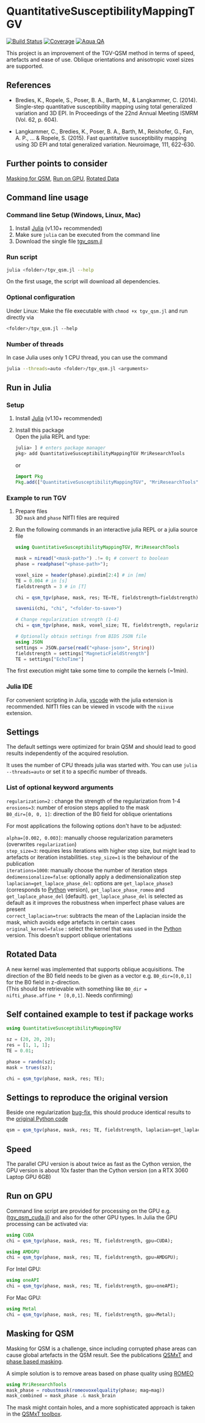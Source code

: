 # QuantitativeSusceptibilityMappingTGV

[![Build Status](https://github.com/korbinian90/QuantitativeSusceptibilityMappingTGV.jl/actions/workflows/CI.yml/badge.svg?branch=main)](https://github.com/korbinian90/QuantitativeSusceptibilityMappingTGV.jl/actions/workflows/CI.yml?query=branch%3Amain)
[![Coverage](https://codecov.io/gh/korbinian90/QuantitativeSusceptibilityMappingTGV.jl/branch/main/graph/badge.svg)](https://codecov.io/gh/korbinian90/QuantitativeSusceptibilityMappingTGV.jl)
[![Aqua QA](https://raw.githubusercontent.com/JuliaTesting/Aqua.jl/master/badge.svg)](https://github.com/JuliaTesting/Aqua.jl)

This project is an improvement of the TGV-QSM method in terms of speed, artefacts and ease of use. Oblique orientations and anisotropic voxel sizes are supported.  

## References

- Bredies, K., Ropele, S., Poser, B. A., Barth, M., & Langkammer, C. (2014). Single-step quantitative susceptibility mapping using total generalized variation and 3D EPI. In Proceedings of the 22nd Annual Meeting ISMRM (Vol. 62, p. 604).

- Langkammer, C., Bredies, K., Poser, B. A., Barth, M., Reishofer, G., Fan, A. P., ... & Ropele, S. (2015). Fast quantitative susceptibility mapping using 3D EPI and total generalized variation. Neuroimage, 111, 622-630.

## Further points to consider

[Masking for QSM](https://github.com/korbinian90/QuantitativeSusceptibilityMappingTGV.jl#masking-for-qsm), [Run on GPU](https://github.com/korbinian90/QuantitativeSusceptibilityMappingTGV.jl#run-on-gpu), [Rotated Data](https://github.com/korbinian90/QuantitativeSusceptibilityMappingTGV.jl#rotated-data)

## Command line usage

### Command line Setup (Windows, Linux, Mac)

1. Install [Julia](https://julialang.org/downloads/) (v1.10+ recommended)
2. Make sure `julia` can be executed from the command line
3. Download the single file [tgv_qsm.jl](https://github.com/korbinian90/QuantitativeSusceptibilityMappingTGV.jl/blob/main/tgv_qsm.jl)

### Run script

```bash
julia <folder>/tgv_qsm.jl --help
```

On the first usage, the script will download all dependencies.

### Optional configuration

Under Linux: Make the file executable with `chmod +x tgv_qsm.jl` and run directly via

```bash
<folder>/tgv_qsm.jl --help
```

### Number of threads

In case Julia uses only 1 CPU thread, you can use the command

```bash
julia --threads=auto <folder>/tgv_qsm.jl <arguments>
```

## Run in Julia

### Setup

1. Install [Julia](https://julialang.org/downloads/) (v1.10+ recommended)
2. Install this package  
    Open the julia REPL and type:

    ```julia
    julia> ] # enters package manager
    pkg> add QuantitativeSusceptibilityMappingTGV MriResearchTools
    ```

    or

    ```julia
    import Pkg
    Pkg.add(["QuantitativeSusceptibilityMappingTGV", "MriResearchTools"])
    ```

### Example to run TGV

1. Prepare files  
    3D `mask` and `phase` NIfTI files are required
2. Run the following commands in an interactive julia REPL or a julia source file

    ```julia
    using QuantitativeSusceptibilityMappingTGV, MriResearchTools

    mask = niread("<mask-path>") .!= 0; # convert to boolean
    phase = readphase("<phase-path>");
    
    voxel_size = header(phase).pixdim[2:4] # in [mm]
    TE = 0.004 # in [s]
    fieldstrength = 3 # in [T]
    
    chi = qsm_tgv(phase, mask, res; TE=TE, fieldstrength=fieldstrength);

    savenii(chi, "chi", "<folder-to-save>")
    ```

    ```julia
    # Change regularization strength (1-4)
    chi = qsm_tgv(phase, mask, voxel_size; TE, fieldstrength, regularization=1);
    ```

    ```julia
    # Optionally obtain settings from BIDS JSON file
    using JSON
    settings = JSON.parse(read("<phase-json>", String))
    fieldstrength = settings["MagneticFieldStrength"]
    TE = settings["EchoTime"]
    ```

The first execution might take some time to compile the kernels (~1min).

### Julia IDE

For convenient scripting in Julia, [vscode](https://code.visualstudio.com/) with the julia extension is recommended. NIfTI files can be viewed in vscode with the `niivue` extension.

## Settings

The default settings were optimized for brain QSM and should lead to good results independently of the acquired resolution.

It uses the number of CPU threads julia was started with. You can use `julia --threads=auto` or set it to a specific number of threads.

### List of optional keyword arguments

`regularization=2` : change the strength of the regularization from 1-4  
`erosions=3`: number of erosion steps applied to the mask  
`B0_dir=[0, 0, 1]`: direction of the B0 field for oblique orientations  

For most applications the following options don't have to be adjusted:

`alpha=[0.002, 0.003]`: manually choose regularization parameters (overwrites `regularization`)  
`step_size=3`: requires less iterations with higher step size, but might lead to artefacts or iteration instabilities. `step_size=1` is the behaviour of the publication  
`iterations=1000`: manually choose the number of iteration steps  
`dedimensionalize=false`: optionally apply a dedimensionalization step  
`laplacian=get_laplace_phase_del`: options are `get_laplace_phase3` (corresponds to [Python](http://www.neuroimaging.at/pages/qsm.php)  version), `get_laplace_phase_romeo` and `get_laplace_phase_del` (default). `get_laplace_phase_del` is selected as default as it improves the robustness when imperfect phase values are present  
`correct_laplacian=true`: subtracts the mean of the Laplacian inside the mask, which avoids edge artefacts in certain cases  
`original_kernel=false` : select the kernel that was used in the [Python](http://www.neuroimaging.at/pages/qsm.php) version. This doesn't support oblique orientations  

## Rotated Data

A new kernel was implemented that supports oblique acquisitions. The direction of the B0 field needs to be given as a vector e.g. `B0_dir=[0,0,1]` for the B0 field in z-direction.  
(This should be retrievable with something like `B0_dir = nifti_phase.affine * [0,0,1]`. Needs confirming)  

## Self contained example to test if package works

```julia
using QuantitativeSusceptibilityMappingTGV

sz = (20, 20, 20);
res = [1, 1, 1];
TE = 0.01;

phase = randn(sz);
mask = trues(sz);

chi = qsm_tgv(phase, mask, res; TE);
```

## Settings to reproduce the original version

Beside one regularization [bug-fix](https://github.com/korbinian90/QuantitativeSusceptibilityMappingTGV.jl/commit/0dfe717a09fa766153a3c216243655a30b1359b0), this should produce identical results to the [original Python code](https://www.neuroimaging.at/pages/qsm.php)

```julia
qsm = qsm_tgv(phase, mask, res; TE, fieldstrength, laplacian=get_laplace_phase3, step_size=1, iterations=1000, alpha=[0.003, 0.001], erosions=5, dedimensionalize=false, correct_laplacian=false, original_kernel=true)
```

## Speed

The parallel CPU version is about twice as fast as the Cython version, the GPU version is about 10x faster than the Cython version (on a RTX 3060 Laptop GPU 6GB)  

## Run on GPU

Command line script are provided for processing on the GPU e.g. ([tgv_qsm_cuda.jl](https://github.com/korbinian90/QuantitativeSusceptibilityMappingTGV.jl/blob/main/tgv_qsm_cuda.jl)) and also for the other GPU types. In Julia the GPU processing can be activated via:

```julia
using CUDA
chi = qsm_tgv(phase, mask, res; TE, fieldstrength, gpu=CUDA);
```

```julia
using AMDGPU
chi = qsm_tgv(phase, mask, res; TE, fieldstrength, gpu=AMDGPU);
```

For Intel GPU:

```julia
using oneAPI
chi = qsm_tgv(phase, mask, res; TE, fieldstrength, gpu=oneAPI);
```

For Mac GPU:

```julia
using Metal
chi = qsm_tgv(phase, mask, res; TE, fieldstrength, gpu=Metal);
```

## Masking for QSM

Masking for QSM is a challenge, since including corrupted phase areas can cause global artefacts in the QSM result. See the publications [QSMxT](https://doi.org/10.1002%2Fmrm.29048) and [phase based masking](https://doi.org/10.1002/mrm.29368).

A simple solution is to remove areas based on phase quality using [ROMEO](https://onlinelibrary.wiley.com/doi/10.1002/mrm.28563)

```julia
using MriResearchTools
mask_phase = robustmask(romeovoxelquality(phase; mag=mag))
mask_combined = mask_phase .& mask_brain
```

The mask might contain holes, and a more sophisticated approach is taken in the [QSMxT toolbox](https://qsmxt.github.io/QSMxT/).
